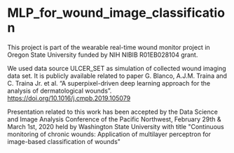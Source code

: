 # MLP_for_wound_image_classification

This project is part of the wearable real-time wound monitor project in Oregon State University funded by NIH NIBIB R01EB028104 grant.

We used data source ULCER_SET as simulation of collected wound imaging data set.  It is publicly available related to paper G. Blanco, A.J.M. Traina and C. Traina Jr. et al.  “A superpixel-driven deep learning approach for the analysis of dermatological wounds”. https://doi.org/10.1016/j.cmpb.2019.105079

Presentation related to this work has been accepted by the Data Science and Image Analysis Conference of the Pacific Northwest, February 29th & March 1st, 2020 held by Washington State University with title "Continuous monitoring of chronic wounds: Application of multilayer perceptron for image-based classification of wounds"
